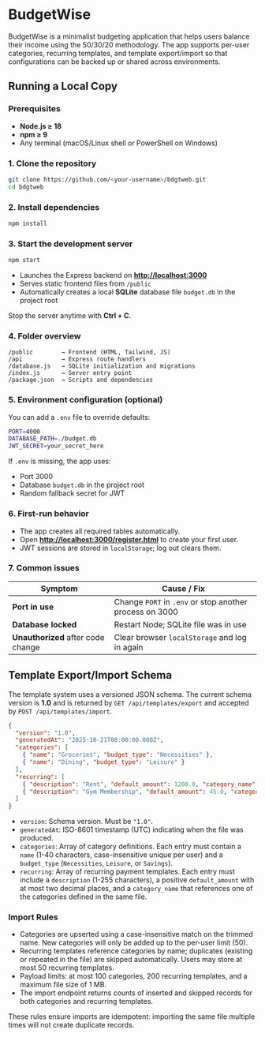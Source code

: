 ﻿# BudgetWise

BudgetWise is a minimalist budgeting application that helps users balance their income using the 50/30/20 methodology. The app supports per-user categories, recurring templates, and template export/import so that configurations can be backed up or shared across environments.

## Running a Local Copy

### Prerequisites

* **Node.js ≥ 18**
* **npm ≥ 9**
* Any terminal (macOS/Linux shell or PowerShell on Windows)

### 1. Clone the repository

```bash
git clone https://github.com/<your-username>/bdgtweb.git
cd bdgtweb
```

### 2. Install dependencies

```bash
npm install
```

### 3. Start the development server

```bash
npm start
```

* Launches the Express backend on **[http://localhost:3000](http://localhost:3000)**
* Serves static frontend files from `/public`
* Automatically creates a local **SQLite** database file `budget.db` in the project root

Stop the server anytime with **Ctrl + C**.

### 4. Folder overview

```
/public        → Frontend (HTML, Tailwind, JS)
/api           → Express route handlers
/database.js   → SQLite initialization and migrations
/index.js      → Server entry point
/package.json  → Scripts and dependencies
```

### 5. Environment configuration (optional)

You can add a `.env` file to override defaults:

```bash
PORT=4000
DATABASE_PATH=./budget.db
JWT_SECRET=your_secret_here
```

If `.env` is missing, the app uses:

* Port 3000
* Database `budget.db` in the project root
* Random fallback secret for JWT

### 6. First-run behavior

* The app creates all required tables automatically.
* Open **[http://localhost:3000/register.html](http://localhost:3000/register.html)** to create your first user.
* JWT sessions are stored in `localStorage`; log out clears them.

### 7. Common issues

| Symptom                            | Cause / Fix                                             |
| ---------------------------------- | ------------------------------------------------------- |
| **Port in use**                    | Change `PORT` in `.env` or stop another process on 3000 |
| **Database locked**                | Restart Node; SQLite file was in use                    |
| **Unauthorized** after code change | Clear browser `localStorage` and log in again           |

## Template Export/Import Schema

The template system uses a versioned JSON schema. The current schema version is **1.0** and is returned by `GET /api/templates/export` and accepted by `POST /api/templates/import`.

```json
{
  "version": "1.0",
  "generatedAt": "2025-10-21T00:00:00.000Z",
  "categories": [
    { "name": "Groceries", "budget_type": "Necessities" },
    { "name": "Dining", "budget_type": "Leisure" }
  ],
  "recurring": [
    { "description": "Rent", "default_amount": 1200.0, "category_name": "Rent" },
    { "description": "Gym Membership", "default_amount": 45.0, "category_name": "Fitness" }
  ]
}
```

- `version`: Schema version. Must be `"1.0"`.
- `generatedAt`: ISO-8601 timestamp (UTC) indicating when the file was produced.
- `categories`: Array of category definitions. Each entry must contain a `name` (1-40 characters, case-insensitive unique per user) and a `budget_type` (`Necessities`, `Leisure`, or `Savings`).
- `recurring`: Array of recurring payment templates. Each entry must include a `description` (1-255 characters), a positive `default_amount` with at most two decimal places, and a `category_name` that references one of the categories defined in the same file.

### Import Rules

- Categories are upserted using a case-insensitive match on the trimmed name. New categories will only be added up to the per-user limit (50).
- Recurring templates reference categories by name; duplicates (existing or repeated in the file) are skipped automatically. Users may store at most 50 recurring templates.
- Payload limits: at most 100 categories, 200 recurring templates, and a maximum file size of 1 MB.
- The import endpoint returns counts of inserted and skipped records for both categories and recurring templates.

These rules ensure imports are idempotent: importing the same file multiple times will not create duplicate records.
